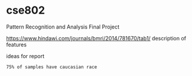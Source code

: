 # cse802
Pattern Recognition and Analysis Final Project

https://www.hindawi.com/journals/bmri/2014/781670/tab1/ description of features

ideas for report

    75% of samples have caucasian race